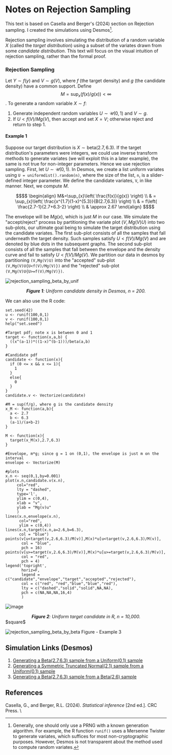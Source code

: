 # Notes on Rejection Sampling

This text is based on Casella and Berger's (2024) section on Rejection sampling. I created the simulations using Desmos[^1].

Rejection sampling involves simulating the distribution of a random variable $X$ (called the _target distribution_) using a subset of the variates drawn from some _candidate distribution_. This text will focus on the visual intuition of rejection sampling, rather than the formal proof.


### Rejection Sampling
Let $Y \sim f(y)$ and $V \sim g(V)$, where $f$ (the target density) and $g$ (the candidate density) have a common support. Define $$M=\sup_{x}(f(x)/g(x))< \infty$$. To generate a random variable $X \sim f$:
1. Generate independent random variables $U \sim \mathcal{U}(0,1)$ and $V \sim g$.
2. If $U<f(V)/Mg(V)$, then accept and set $X=V$; otherwise reject and return to step 1.

#### Example 1
Suppose our target distribution is $X \sim \text{beta}(2.7,6.3)$. If the target distribution's parameters were integers, we could use inverse transform methods to generate variates (we will exploit this in a later example), the same is not true for non-integer parameters. Hence we use rejection sampling. First, let $U \sim \mathcal{U}(0,1)$. In Desmos, we create a list uniform variates using `U = uniformdist().random(n)`, where the size of the list, `n`, is a slider-defined integer parameter. We define the candidate variates, `V`, in like manner. Next, we compute $M$. 
```math
$$
\begin{align}
M&=\sup_{x}\left( \frac{f(x)}{g(x)} \right) \\
 & = \sup_{x}\left( \frac{x^{1.7}(1-x)^{5.3}}{B(2.7,6.3)} \right) \\
 & = f\left( \frac{2.7-1}{2.7+6.3-2} \right) \\
 & \approx 2.67
\end{align}
$$
```
The envelope will be $Mg(x)$, which is just $M$ in our case. We simulate the "accept/reject" process by partitioning the variate plot $(V,Mg(V)U)$ into two sub-plots, our ultimate goal being to simulate the target distribution using the candidate variates. The first sub-plot consists of all the samples that fall underneath the target density. Such samples satisfy $U<f(V)/Mg(V)$ and are denoted by blue dots in the subsequent graphs. The second sub-plot consists of all the samples that fall between the envelope and the density curve and fail to satisfy $U<f(V)/Mg(V)$. We partition our data in desmos by partitioning `(V,Mg(V)U)` into the "accepted" sub-plot `(V,Mg(V)U{U<f(V)/Mg(V)})` and the "rejected" sub-plot `(V,Mg(V)U{U>=f(V)/Mg(V)})`.

![rejection_sampling_beta_by_unif](https://github.com/user-attachments/assets/16245b77-74a0-4fb2-b709-f4cf7de93219)
<div align="center">
 <i><b>Figure 1</b>: Uniform candidate density in Desmos, n = 200.</i>
</div>


We can also use the R code:
```
set.seed(42)
u <- runif(100,0,1)
v <- runif(100,0,1)
help("set.seed")

#Target pdf; note x is between 0 and 1
target <- function(x,a,b) {
  ((x^(a-1))*((1-x)^(b-1)))/beta(a,b)
}

#Candidate pdf
candidate <- function(x){
  if (0 <= x && x <= 1){
    1
  }
  else{
    0
  }
}
candidate.v <- Vectorize(candidate)

#M = sup(f/g), where g is the candidate density
x_M <- function(a,b){
  a <- 2.7
  b <- 6.3
  (a-1)/(a+b-2)
}

M <- function(x){
  target(x_M(x),2.7,6.3)
}

#Envelope, m*g; since g = 1 on (0,1), the envelope is just m on the interval
envelope <- Vectorize(M)

#plots
x.n <- seq(0,1,by=0.001)
plot(x.n,candidate.v(x.n),
     col="red",
     lty = "dashed",
     type='l',
     ylim = c(0,4),
     xlab = "v",
     ylab = "Mg(v)u"
     )
lines(x.n,envelope(x.n),
      col="red", 
      ylim = c(0,4))
lines(x.n,target(x.n,a=2.6,b=6.3),
      col = "blue")
points(v[u<target(v,2.6,6.3)/M(v)],M(x)*u[u<target(v,2.6,6.3)/M(v)],
       col = "blue",
       pch = 16)
points(v[u>=target(v,2.6,6.3)/M(v)],M(x)*u[u>=target(v,2.6,6.3)/M(v)],
       col = "red",
       pch = 4)
legend('topright',
       horiz=F,
       legend = c("candidate","envelope","target","accepted","rejected"),
       col = c("red", "red","blue","blue","red"),
       lty = c("dashed","solid","solid",NA,NA),
       pch = c(NA,NA,NA,16,4)
       )
```

![image](https://github.com/user-attachments/assets/ca30f0d4-39e2-4edd-b4f7-d16920a19024) 
<div align="center">
 <i><b>Figure 2</b>: Uniform target candidate in R, n = 10,000.</i>
</div>
$square$

![rejection_sampling_beta_by_beta](https://github.com/user-attachments/assets/a84d77f3-dde2-400e-89e9-df9df61060e1)
Figure - Example 3


## Simulation Links (Desmos)
1. [Generating a Beta(2.7,6.3) sample from a Uniform(0,1) sample](https://www.desmos.com/calculator/w1b5kn7ybg)
2. [Generating a Symmetric Truncated Normal(2,1) sample from a Uniform(0,1) sample](https://www.desmos.com/calculator/ku3vjyysj0)
3. [Generating a Beta(2.7,6.3) sample from a Beta(2,6) sample](https://www.desmos.com/calculator/gsfxnfqemm)

## References
Casella, G., and Berger, R.L. (2024). _Statistical inference_ [2nd ed.]. CRC Press.  \

[^1]: Generally, one should only use a PRNG with a known generation algorithm. For example, the R function `runif()` uses a Mersenne Twister to generate variates, which suffices for most non-cryptographic purposes. However, Desmos is not transparent about the method used to compute random variates.


